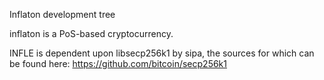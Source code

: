
Inflaton development tree

inflaton is a PoS-based cryptocurrency.

INFLE is dependent upon libsecp256k1 by sipa, the sources for which can be found here:
https://github.com/bitcoin/secp256k1
